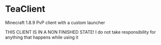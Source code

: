# TeaClient
Minecraft 1.8.9 PvP client with a custom launcher

THIS CLIENT IS IN A NON FINISHED STATE! 
I do not take responsibility for anything that happens while using it
